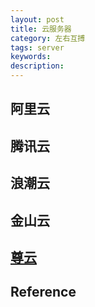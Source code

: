 ```yaml
---
layout: post
title: 云服务器
category: 左右互搏
tags: server
keywords: 
description: 
---
```


## 阿里云

## 腾讯云

## 浪潮云

## 金山云

## [尊云](http://www.zun.com)

## Reference

